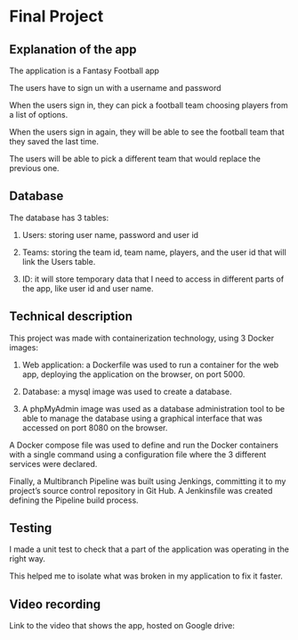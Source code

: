 # Final Project

## Explanation of the app

The application is a Fantasy Football app 

The users have to sign un with a username and password

When the users sign in, they can pick a football team 
choosing players from a list of options.

When the users sign in again, they will be able to see the 
football team that they saved the last time.

The users will be able to pick a different team that would replace
the previous one.

## Database

The database has 3 tables:

1. Users: storing user name, password and user id

2. Teams: storing the team id, team name, players, and 
the user id that will link the Users table.

3. ID: it will store temporary data that I need to access in different parts
of the app, like user id and user name.

## Technical description

This project was made with containerization technology, using 3 Docker images:

1. Web application: a Dockerfile was used to run a container for the web app, 
deploying the application on the browser, on port 5000.

2. Database: a mysql image was used to create a database.

3. A phpMyAdmin image was used as a database administration tool to be able to manage 
the database using a graphical interface that was accessed on port 8080 on the browser.

A Docker compose file was used to define and run the Docker containers with a single command 
using a configuration file where the 3 different services were declared.

Finally, a Multibranch Pipeline was built using Jenkings, committing it to my project’s 
source control repository in Git Hub. A Jenkinsfile was created defining the Pipeline build process.

## Testing

I made a unit test to check that a part of the application was operating in the right way. 

This helped me to isolate what was broken in my application to fix it faster.

## Video recording

Link to the video that shows the app, hosted on Google drive: 

